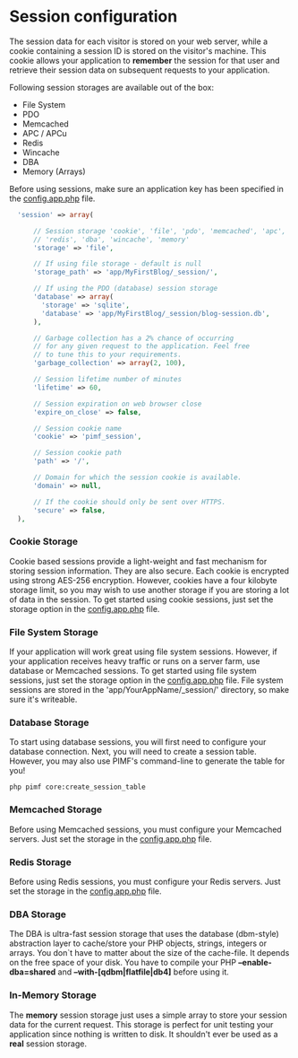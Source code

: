 # Session configuration

The session data for each visitor is stored on your web server, while a cookie containing a session ID is stored on the visitor's machine.
This cookie allows your application to **remember** the session for that user and retrieve their session data on subsequent requests to your application.

Following session storages are available out of the box:

- File System
- PDO
- Memcached
- APC / APCu
- Redis
- Wincache
- DBA
- Memory (Arrays)

Before using sessions, make sure an application key has been specified in the [config.app.php](https://github.com/gjerokrsteski/pimf-blog/blob/master/app/config.app.php) file.

```php
  'session' => array(

      // Session storage 'cookie', 'file', 'pdo', 'memcached', 'apc',
      // 'redis', 'dba', 'wincache', 'memory'
      'storage' => 'file',

      // If using file storage - default is null
      'storage_path' => 'app/MyFirstBlog/_session/',

      // If using the PDO (database) session storage
      'database' => array(
        'storage' => 'sqlite',
        'database' => 'app/MyFirstBlog/_session/blog-session.db',
      ),

      // Garbage collection has a 2% chance of occurring
      // for any given request to the application. Feel free
      // to tune this to your requirements.
      'garbage_collection' => array(2, 100),

      // Session lifetime number of minutes
      'lifetime' => 60,

      // Session expiration on web browser close
      'expire_on_close' => false,

      // Session cookie name
      'cookie' => 'pimf_session',

      // Session cookie path
      'path' => '/',

      // Domain for which the session cookie is available.
      'domain' => null,

      // If the cookie should only be sent over HTTPS.
      'secure' => false,
  ),
```

### Cookie Storage
Cookie based sessions provide a light-weight and fast mechanism for storing session information. They are also secure. Each cookie is encrypted
using strong AES-256 encryption. However, cookies have a four kilobyte storage limit, so you may wish to use another storage if you are storing
a lot of data in the session. To get started using cookie sessions, just set the storage option in the
[config.app.php](https://github.com/gjerokrsteski/pimf-blog/blob/master/app/config.app.php) file.

### File System Storage
If your application will work great using file system sessions. However, if your application receives heavy traffic or runs on a server farm,
use database or Memcached sessions. To get started using file system sessions, just set the storage option in the
[config.app.php](https://github.com/gjerokrsteski/pimf-blog/blob/master/app/config.app.php) file.
File system sessions are stored in the 'app/YourAppName/_session/' directory, so make sure it's writeable.

### Database Storage
To start using database sessions, you will first need to configure your database connection. Next, you will need to create a session table.
However, you may also use PIMF's command-line to generate the table for you!

    php pimf core:create_session_table


### Memcached Storage
Before using Memcached sessions, you must configure your Memcached servers. Just set the storage in the
[config.app.php](https://github.com/gjerokrsteski/pimf-blog/blob/master/app/config.app.php) file.


### Redis Storage
Before using Redis sessions, you must configure your Redis servers. Just set the storage in the
[config.app.php](https://github.com/gjerokrsteski/pimf-blog/blob/master/app/config.app.php) file.


### DBA Storage
The DBA is ultra-fast session storage that uses the database (dbm-style) abstraction layer to cache/store your PHP objects, strings, integers or arrays. You don`t have
to matter about the size of the cache-file. It depends on the free space of your disk. You have to compile your PHP **–enable-dba=shared** and
**–with-[qdbm|flatfile|db4]** before using it.

### In-Memory Storage
The **memory** session storage just uses a simple array to store your session data for the current request. This storage is perfect for unit
testing your application since nothing is written to disk. It shouldn't ever be used as a **real** session storage.
